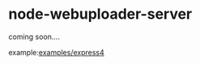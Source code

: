 # node-webuploader-server
coming soon....

example:[examples/express4](https://github.com/feiin/node-webuploader-server/tree/master/examples/express4)